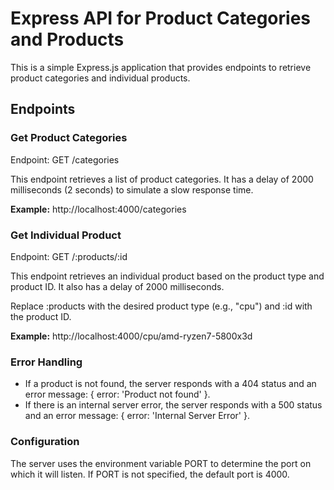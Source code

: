 # Express API for Product Categories and Products

This is a simple Express.js application that provides endpoints to retrieve product categories and individual products.

## Endpoints

### Get Product Categories

Endpoint: GET /categories

This endpoint retrieves a list of product categories. It has a delay of 2000 milliseconds (2 seconds) to simulate a slow response time.

**Example:**
http://localhost:4000/categories

### Get Individual Product

Endpoint: GET /:products/:id

This endpoint retrieves an individual product based on the product type and product ID. It also has a delay of 2000 milliseconds.

Replace :products with the desired product type (e.g., "cpu") and :id with the product ID.

**Example:**
http://localhost:4000/cpu/amd-ryzen7-5800x3d

### Error Handling

- If a product is not found, the server responds with a 404 status and an error message: { error: 'Product not found' }.
- If there is an internal server error, the server responds with a 500 status and an error message: { error: 'Internal Server Error' }.

### Configuration

The server uses the environment variable PORT to determine the port on which it will listen. If PORT is not specified, the default port is 4000.
